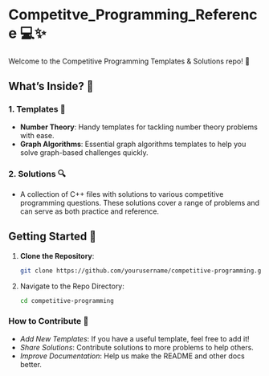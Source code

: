 # Competitve_Programming_Reference 💻✨

Welcome to the Competitive Programming Templates & Solutions repo! 🚀 

## **What’s Inside?** 📂

### **1. Templates** 📝
- **Number Theory**: Handy templates for tackling number theory problems with ease.
- **Graph Algorithms**: Essential graph algorithms templates to help you solve graph-based challenges quickly.

### **2. Solutions** 🔍
- A collection of C++ files with solutions to various competitive programming questions. These solutions cover a range of problems and can serve as both practice and reference.

## **Getting Started** 🚀

1. **Clone the Repository**:
   ```bash
   git clone https://github.com/yourusername/competitive-programming.git
   ```
2. Navigate to the Repo Directory:
   ```bash
   cd competitive-programming
   ```

### How to Contribute 🤝
- *Add New Templates*: If you have a useful template, feel free to add it!
- *Share Solutions*: Contribute solutions to more problems to help others.
- *Improve Documentation*: Help us make the README and other docs better.
